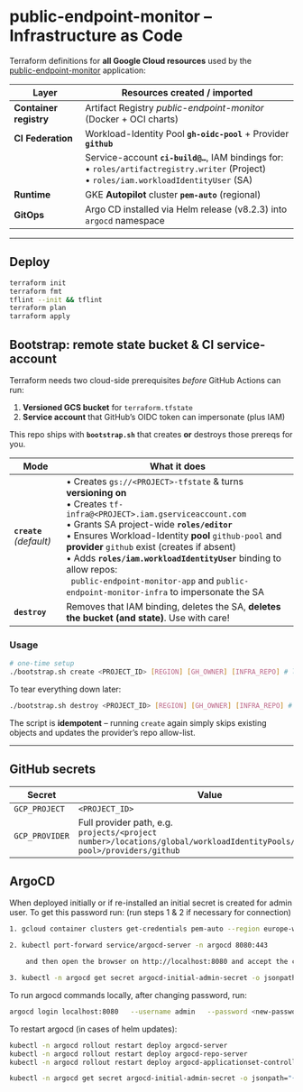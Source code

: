 # public-endpoint-monitor – Infrastructure as Code

Terraform definitions for **all Google Cloud resources** used by the\
[public-endpoint-monitor](https://github.com/stokesy56/public-endpoint-monitor-app) application:

| Layer | Resources created / imported |
|-------|------------------------------|
| **Container registry** | Artifact Registry _public-endpoint-monitor_ (Docker + OCI charts) |
| **CI Federation** | Workload-Identity Pool **`gh-oidc-pool`** + Provider **`github`** |
|                    | Service-account **`ci-build@…`**, IAM bindings for:<br>• `roles/artifactregistry.writer` (Project) <br>• `roles/iam.workloadIdentityUser` (SA) |
| **Runtime** | GKE **Autopilot** cluster **`pem-auto`** (regional) |
| **GitOps**             | Argo CD installed via Helm release (v8.2.3) into `argocd` namespace |

---

## Deploy
```bash
terraform init
terraform fmt
tflint --init && tflint
terraform plan
tarraform apply
```
## Bootstrap: remote state bucket & CI service-account

Terraform needs two cloud-side prerequisites *before* GitHub Actions can run:

1. **Versioned GCS bucket** for `terraform.tfstate`  
2. **Service account** that GitHub’s OIDC token can impersonate (plus IAM)

This repo ships with **`bootstrap.sh`** that creates **or** destroys those
prereqs for you.

| Mode | What it does |
|------|--------------|
| **`create`** *(default)* | • Creates `gs://<PROJECT>-tfstate` & turns **versioning on**<br>• Creates `tf-infra@<PROJECT>.iam.gserviceaccount.com`<br>• Grants SA project-wide **`roles/editor`** <br>• Ensures Workload-Identity **pool** `github-pool` and **provider** `github` exist (creates if absent)<br>• Adds **`roles/iam.workloadIdentityUser`** binding to allow repos:<br>&nbsp;&nbsp;`public-endpoint-monitor-app` and `public-endpoint-monitor-infra` to impersonate the SA |
| **`destroy`** | Removes that IAM binding, deletes the SA, **deletes the bucket (and state)**. Use with care! |

### Usage

```bash
# one-time setup
./bootstrap.sh create <PROJECT_ID> [REGION] [GH_OWNER] [INFRA_REPO] # last three options are optional

```

To tear everything down later:

```bash
./bootstrap.sh destroy <PROJECT_ID> [REGION] [GH_OWNER] [INFRA_REPO] # last three options are optional
```

The script is **idempotent** – running `create` again simply skips existing
objects and updates the provider’s repo allow-list.

---

## GitHub secrets 

   | Secret | Value |
   |--------|-------|
   | `GCP_PROJECT` | `<PROJECT_ID>` |
   | `GCP_PROVIDER` | Full provider path, e.g.<br>`projects/<project number>/locations/global/workloadIdentityPools/<workload-pool>/providers/github` |

## ArgoCD

When deployed initially or if re-installed an initial secret is created for admin user.
To get this password run: (run steps 1 & 2 if necessary for connection)
```bash
1. gcloud container clusters get-credentials pem-auto --region europe-west2 --project public-endpoint-monitor

2. kubectl port-forward service/argocd-server -n argocd 8080:443

    and then open the browser on http://localhost:8080 and accept the certificate

3. kubectl -n argocd get secret argocd-initial-admin-secret -o jsonpath="{.data.password}" | base64 -d
```

To run argocd commands locally, after changing password, run:
```bash
argocd login localhost:8080   --username admin   --password <new-password>   --insecure
```


To restart argocd (in cases of helm updates):
```bash
kubectl -n argocd rollout restart deploy argocd-server
kubectl -n argocd rollout restart deploy argocd-repo-server
kubectl -n argocd rollout restart deploy argocd-applicationset-controller

kubectl -n argocd get secret argocd-initial-admin-secret -o jsonpath="{.data.password}" | base64 -d
```